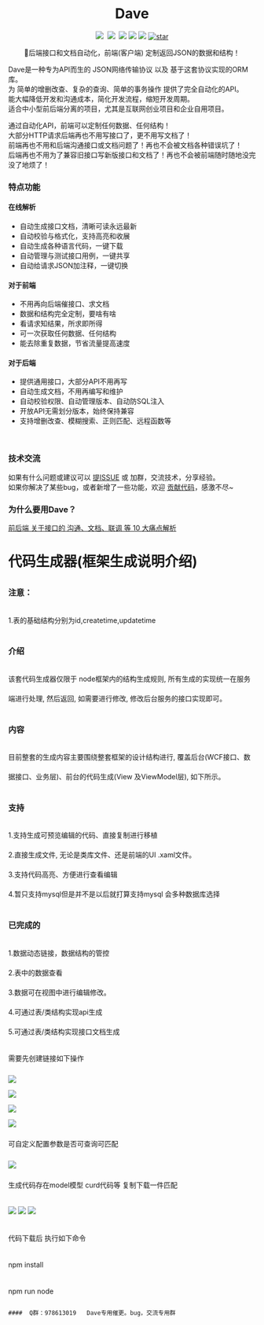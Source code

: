 <!--
 * @Author: your name
 * @Date: 2020-06-06 12:46:34
 * @LastEditTime: 2020-06-18 20:15:53
 * @LastEditors: Please set LastEditors
 * @Description: In User Settings Edit
 * @FilePath: \nodec:\Users\zhamgzifang\Desktop\code-generation\README.md
--> 

<h1 align="center" style="text-align:center;">
  Dave
</h1>

<p align="center" >
  <a href="https://gitee.com/zzf0529/Dave"><img src="https://img.shields.io/badge/MySQL-5.2%2B-brightgreen.svg?style=flat"></a>
  <a href="https://gitee.com/zzf0529/Dave"><img src="https://img.shields.io/badge/JavaScript-ES6%2B-brightgreen.svg?style=flat"></a>
  <a href="https://gitee.com/zzf0529/Dave"><img src="https://img.shields.io/badge/SQLServer-2012%2B-brightgreen.svg?style=flat"></a>
  <a href="https://gitee.com/zzf0529/Dave"><img src="https://img.shields.io/badge/Oracle-11%2B-brightgreen.svg?style=flat"></a>
  <a href="https://gitee.com/zzf0529/Dave"><img src="https://img.shields.io/badge/node-5.2%2B-brightgreen.svg?style=flat"></a>
  <a href='https://gitee.com/zzf0529/Dave/stargazers'><img src='https://gitee.com/zzf0529/Dave/badge/star.svg?theme=dark' alt='star'></img></a>
</p>

<p align="center">🚀后端接口和文档自动化，前端(客户端) 定制返回JSON的数据和结构！</p>

Dave是一种专为API而生的 JSON网络传输协议 以及 基于这套协议实现的ORM库。<br />
为 简单的增删改查、复杂的查询、简单的事务操作 提供了完全自动化的API。<br />
能大幅降低开发和沟通成本，简化开发流程，缩短开发周期。<br />
适合中小型前后端分离的项目，尤其是互联网创业项目和企业自用项目。<br />

通过自动化API，前端可以定制任何数据、任何结构！<br />
大部分HTTP请求后端再也不用写接口了，更不用写文档了！<br />
前端再也不用和后端沟通接口或文档问题了！再也不会被文档各种错误坑了！<br />
后端再也不用为了兼容旧接口写新版接口和文档了！再也不会被前端随时随地没完没了地烦了！

### 特点功能

#### 在线解析
* 自动生成接口文档，清晰可读永远最新
* 自动校验与格式化，支持高亮和收展
* 自动生成各种语言代码，一键下载
* 自动管理与测试接口用例，一键共享
* 自动给请求JSON加注释，一键切换

#### 对于前端
* 不用再向后端催接口、求文档
* 数据和结构完全定制，要啥有啥
* 看请求知结果，所求即所得
* 可一次获取任何数据、任何结构
* 能去除重复数据，节省流量提高速度

#### 对于后端
* 提供通用接口，大部分API不用再写
* 自动生成文档，不用再编写和维护
* 自动校验权限、自动管理版本、自动防SQL注入
* 开放API无需划分版本，始终保持兼容
* 支持增删改查、模糊搜索、正则匹配、远程函数等

<br />

### 技术交流

如果有什么问题或建议可以 [提ISSUE](https://gitee.com/zzf0529/Dave/issues) 或 加群，交流技术，分享经验。<br >
如果你解决了某些bug，或者新增了一些功能，欢迎 [贡献代码](https://gitee.com/zzf0529/Dave/pulls)，感激不尽~

### 为什么要用Dave？
[前后端 关于接口的 沟通、文档、联调 等 10 大痛点解析](https://gitee.com/TommyLemon/APIJSON/wikis)
  <div class="homePage" style="line-height: 40px;">
    <h1>代码生成器(框架生成说明介绍)</h1>
    <h3>注意：</h3>
    <p>1.表的基础结构分别为id,createtime,updatetime</p>
    <h3>介绍</h3>
    <p>该套代码生成器仅限于 node框架内的结构生成规则, 所有生成的实现统一在服务端进行处理, 然后返回, 如需要进行修改, 修改后台服务的接口实现即可。</p>
    <h3>内容</h3>
    <p>目前整套的生成内容主要围绕整套框架的设计结构进行, 覆盖后台(WCF接口、数据接口、业务层)、前台的代码生成(View 及ViewModel层), 如下所示。</p>
    <h3>支持</h3>
    <p>
      1.支持生成可预览编辑的代码、直接复制进行移植
      <br />2.直接生成文件, 无论是类库文件、还是前端的UI .xaml文件。
      <br />3.支持代码高亮、方便进行查看编辑
      <br />4.暂只支持mysql但是并不是以后就打算支持mysql 会多种数据库选择
      <br />
    </p>
    <h3>已完成的</h3>
    <p>
      1.数据动态链接，数据结构的管控
      <br />2.表中的数据查看
      <br />3.数据可在视图中进行编辑修改。
      <br />4.可通过表/类结构实现api生成
      <br />5.可通过表/类结构实现接口文档生成
    </p>
    <!-- <h3>未来会完成的</h3>
    <p>
      <br />4.可实现操作监控
      <br />6.可管控定时任务
      <br />7.微信小程序/公众号专用区域 - 微信支付快速生成 快速授权 -等jsdk操作
      <br />8.高级用法（内含一键生成代码。）从路由到model dao 一键部署。
      <br />9.文档生成高级用法,数据库联表表查询
      <br />10.多环境切换/多orm供选择
    </p> -->
    <p>需要先创建链接如下操作</p>
    <img src="https://zzf9.com/images/1.png"/>
    <p></p>
    <img src="https://zzf9.com/images/2.png"/>
    <p></p>
    <img src="https://zzf9.com/images/3.png"/>
    <p></p>
    <img src="https://zzf9.com/images/4.png"/>
    <p>可自定义配置参数是否可查询可匹配</p>
    <img src="https://zzf9.com/images/5.png"/>
    <p>生成代码存在model模型 curd代码等 复制下载一件匹配</p>
    <img src="https://zzf9.com/images/6.png"/>
    <img src="https://zzf9.com/images/7.png"/>
    <img src="https://zzf9.com/images/8.png"/>
    <p>代码下载后 执行如下命令</p>
    <p>npm install</p>
    <p>npm run node</p>
     
     
  </div>
  

  

   
	####  Q群：978613019   Dave专用催更。bug，交流专用群
